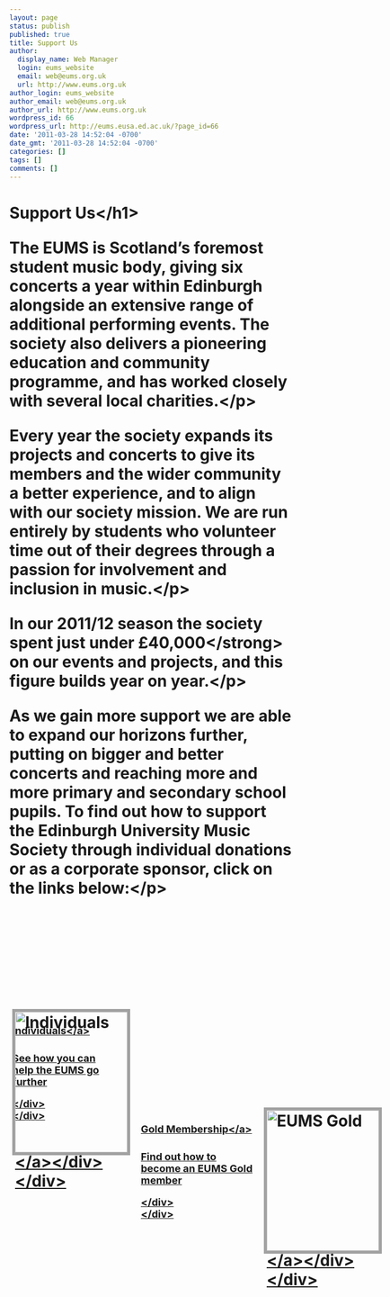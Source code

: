 ```yaml
---
layout: page
status: publish
published: true
title: Support Us
author:
  display_name: Web Manager
  login: eums_website
  email: web@eums.org.uk
  url: http://www.eums.org.uk
author_login: eums_website
author_email: web@eums.org.uk
author_url: http://www.eums.org.uk
wordpress_id: 66
wordpress_url: http://eums.eusa.ed.ac.uk/?page_id=66
date: '2011-03-28 14:52:04 -0700'
date_gmt: '2011-03-28 14:52:04 -0700'
categories: []
tags: []
comments: []
---
```

<h1>Support Us<&#47;h1></p>
<p>The EUMS is Scotland&rsquo;s foremost student music body, giving six concerts a year within Edinburgh alongside an extensive range of additional performing events. The society also delivers a pioneering education and community programme, and has worked closely with several local charities.<&#47;p></p>
<p>Every year the society expands its projects and concerts to give its members and the wider community a better experience, and to align with our society mission. We are run entirely by students who volunteer time out of their degrees through a passion for involvement and inclusion in music.<&#47;p></p>
<p>In our 2011&#47;12 season the society spent just under <strong>&pound;40,000<&#47;strong> on our events and projects, and this figure builds year on year.<&#47;p></p>
<p>As we gain more support we are able to expand our horizons further, putting on bigger and better concerts and reaching more and more primary and secondary school pupils. To find out how to support the Edinburgh University Music Society through individual donations or as a corporate sponsor, click on the links below:<&#47;p></p>
<div style="float: left; position: relative; left: 0px; top: 0px; width: 640px; height: 250px;">
<div>
<div class="featured-entry" style="float: left; position: absolute; left: 5px; top: 170px; width: 200px; height: 85px; z-index: 2;">
<p><a class="entry-title" style="font-size: 18px; margin: -2px 0 -15px 0;" href="http:&#47;&#47;eums.eusa.ed.ac.uk&#47;support&#47;individuals&#47;" rel="bookmark">Individuals<&#47;a></p>
<div class="entry-summary" style="padding-right: 10px;">
<p>See how you can help the EUMS go further</p>
<p><&#47;div><br />
<&#47;div></p>
<div style="float: left; position: absolute; left: 0px; top: 0px; width: 200px; height: 250px; z-index: 1; border: 5px solid #A1A1A1;"><a href="http:&#47;&#47;eums.eusa.ed.ac.uk&#47;support&#47;individuals&#47;"><img title="Individuals" alt="Individuals" src="http:&#47;&#47;eums.eusa.ed.ac.uk&#47;wp-content&#47;uploads&#47;build&#47;pagelinks&#47;support_individual.png" width="200" height="250" &#47;><&#47;a><&#47;div><br />
<&#47;div></p>
<div>
<div class="featured-entry" style="float: left; position: absolute; left: 224px; top: 170px; width: 200px; height: 85px; z-index: 2;">
<p><a class="entry-title" style="font-size: 18px; margin: -2px 0 -15px 0;" href="http:&#47;&#47;eums.eusa.ed.ac.uk&#47;support&#47;gold&#47;" rel="bookmark">Gold Membership<&#47;a></p>
<div class="entry-summary" style="padding-right: 0px;">
<p>Find out how to become an EUMS Gold member</p>
<p><&#47;div><br />
<&#47;div></p>
<div style="float: left; position: absolute; left: 219px; top: 0px; width: 200px; height: 250px; z-index: 1; border: 5px solid #A1A1A1;"><a href="http:&#47;&#47;eums.eusa.ed.ac.uk&#47;support&#47;gold&#47;"><img title="EUMS Gold" alt="EUMS Gold" src="http:&#47;&#47;eums.eusa.ed.ac.uk&#47;wp-content&#47;uploads&#47;build&#47;pagelinks&#47;support_gold.png" width="200" height="250" &#47;><&#47;a><&#47;div><br />
<&#47;div></p>
<div>
<div class="featured-entry" style="float: left; position: absolute; left: 443px; top: 170px; width: 200px; height: 85px; z-index: 2;">
<p><a class="entry-title" style="font-size: 18px; margin: -2px 0 -15px 0;" href="http:&#47;&#47;eums.eusa.ed.ac.uk&#47;support&#47;sponsorship&#47;" rel="bookmark">Sponsorship<&#47;a></p>
<div class="entry-summary" style="padding-right: 0px;">
<p>Become a sponsor and support our mission</p>
<p><&#47;div><br />
<&#47;div></p>
<div style="float: left; position: absolute; left: 438px; top: 0px; width: 200px; height: 250px; z-index: 1; border: 5px solid #A1A1A1;"><a href="http:&#47;&#47;eums.eusa.ed.ac.uk&#47;support&#47;sponsorship&#47;"><img title="Sponsorship" alt="Sponsorship" src="http:&#47;&#47;eums.eusa.ed.ac.uk&#47;wp-content&#47;uploads&#47;build&#47;pagelinks&#47;support_corporate.png" width="200" height="250" &#47;><&#47;a><&#47;div><br />
<&#47;div><br />
<&#47;div></p>
<div style="float: left; position: relative; left: 0px; top: 0px; width: 640px; height: 25px;"><&#47;div></p>
<p>By supporting the EUMS you will be helping the society maintain its high quality reputation and fulfil its mission to make the finest music available to the greatest number of people.<&#47;p></p>
<h2>Our Supporters<&#47;h2></p>
<p style="text-align: center;"><a href="http:&#47;&#47;www.reddogmusic.co.uk&#47;"><img style="background-color: #a1a1a1; padding: 5px;" title="Red Dog Music" alt="Red Dog Music" src="http:&#47;&#47;eums.eusa.ed.ac.uk&#47;wp-content&#47;uploads&#47;build&#47;support&#47;reddogmusic.png" width="600" height="110" &#47;><&#47;a><&#47;p></p>
<p>In October 2009 (16 months after first opening its doors) Red Dog Music was voted "Best Independent Retailer" by the Music Industries Association. They have continued to act as the UK's friendliest musical instruments and equipment retailer, and in this capacity have been expanding their support for community music organisations, including Edinburgh education charity <a title="Drake Music Scotland" href="http:&#47;&#47;eums.eusa.ed.ac.uk&#47;community&#47;education&#47;drake&#47;">Drake Music Scotland<&#47;a>. We look forward to building our relationship with Red Dog Music over the coming months...<&#47;p></p>
<p>See what else they get up to at <a title="Red Dog Music" href="http:&#47;&#47;www.reddogmusic.co.uk&#47;">www.reddogmusic.co.uk<&#47;a>.<&#47;p></p>
<p style="text-align: center;"><a href="http:&#47;&#47;alastairtemple.co.uk&#47;"><img style="background-color: #a1a1a1; padding: 5px;" title="Alastair Temple Photography" alt="Alastair Temple Photography" src="http:&#47;&#47;eums.eusa.ed.ac.uk&#47;wp-content&#47;uploads&#47;build&#47;support&#47;alastairtemplephotography.png" width="600" height="110" &#47;><&#47;a><&#47;p></p>
<p>Alastair Temple has been supporting the Edinburgh University Music Society for many years, attending concerts and other events and representing us in his photography. He has been featured as a freelance photographer and digital artist on multiple websites and in magazines such as Advanced Photoshop and Computer Arts Magazine.<&#47;p></p>
<p>To find out more, go to his website at <a title="The Portfolio of Alastair Temple" href="http:&#47;&#47;alastairtemple.co.uk&#47;">alastairtemple.co.uk<&#47;a>.<&#47;p></p>
<p style="text-align: center;"><a href="http:&#47;&#47;www.copycatscotland.com&#47;"><img style="background-color: #a1a1a1; padding: 5px;" title="Copycat Scotland" alt="Copycat Scotland" src="http:&#47;&#47;eums.eusa.ed.ac.uk&#47;wp-content&#47;uploads&#47;build&#47;support&#47;copycatscotland.png" width="600" height="110" &#47;><&#47;a><&#47;p></p>
<p>We have been printing with Copycat Scotland for many years, and they continue to provide us with excellent, fast and personalised service. From printing event publicity materials and concert programmes to our extensive <a title="find out about this year's Freshers' Week here" href="http:&#47;&#47;eums.eusa.ed.ac.uk&#47;freshers&#47;">freshers' week<&#47;a> needs; Copycat are always able to print materials quickly and to a high standard.<&#47;p></p>
<p>If you want to see what Copycat can offer you, find them at <a title="Copycat Scotland" href="http:&#47;&#47;www.copycatscotland.com&#47;">www.copycatscotland.com<&#47;a>.<&#47;p></p>
